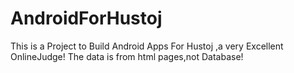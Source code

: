 # AndroidForHustoj
This is a Project to Build Android Apps For Hustoj ,a very Excellent OnlineJudge! The data is from html pages,not Database!
